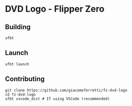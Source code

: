# DVD Logo - Flipper Zero

## Building

```
ufbt
```

## Launch

```
ufbt launch
```

## Contributing

```
git clone https://github.com/giacomoferretti/fz-dvd-logo
cd fz-dvd-logo
ufbt vscode_dist # If using VSCode (recommended)
```
